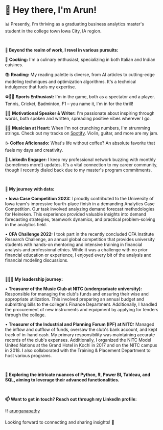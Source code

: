 # 👋 Hey there, I'm Arun!

📊 Presently, I'm thriving as a graduating business analytics master's student in the college town Iowa City, IA region.

<p>&nbsp;</p>

**👀 Beyond the realm of work, I revel in various pursuits:**

🍳 **Cooking:** I'm a culinary enthusiast, specializing in both Italian and Indian cuisines.

📚 **Reading:** My reading palette is diverse, from AI articles to cutting-edge modeling techniques and optimization algorithms. It's a technical indulgence that fuels my expertise.

⚽️🏏🎾 **Sports Enthusiast:** I'm in the game, both as a spectator and a player. Tennis, Cricket, Badminton, F1 – you name it, I'm in for the thrill!

🎤📝 **Motivational Speaker & Writer:** I'm passionate about inspiring through words, both spoken and written, spreading positive vibes wherever I go.

🎵🎻 **Musician at Heart:** When I'm not crunching numbers, I'm strumming strings. Check out my tracks on [Spotify](https://open.spotify.com/artist/19rjEAZB5nXXGRgLLuMbsf?si=ZY5O0N1HSlSN-PWgXoU2TQ). Violin, guitar, and more are my jam.

☕ **Coffee Aficionado:** What's life without coffee? An absolute favorite that fuels my days and creativity.

💼 **LinkedIn Engager:** I keep my professional network buzzing with monthly (sometimes more!) updates. It's a vital connection to my career community, though I recently dialed back due to my master's program commitments.

<p>&nbsp;</p>

**🌱 My journey with data:**

• **Iowa Case Competition 2023:** I proudly contributed to the University of Iowa team's impressive fourth-place finish in a demanding Analytics Case Competition. Our task involved analyzing demand forecast methodologies for Heineken. This experience provided valuable insights into demand forecasting strategies, teamwork dynamics, and practical problem-solving in the analytics field.

• **CFA Challenge 2022:** I took part in the recently concluded CFA Institute Research Challenge, an annual global competition that provides university students with hands-on mentoring and intensive training in financial analysis and professional ethics. While it was a challenge with no prior financial education or experience, I enjoyed every bit of the analysis and financial modeling discussions.

<p>&nbsp;</p>

**🏋🏻‍♀️ My leadership journey:**

• **Treasurer of the Music Club at NITC (undergraduate university):** Responsible for managing the club's funds and ensuring their wise and appropriate utilization. This involved preparing an annual budget and submitting bills to the college's Finance Department. Additionally, I handled the procurement of new instruments and equipment by applying for tenders through the college.

• **Treasurer of the Industrial and Planning Forum (IPF) at NITC:** Managed the inflow and outflow of funds, oversaw the club's bank account, and kept track of in-hand cash. My primary responsibility was maintaining accurate records of the club's expenses. Additionally, I organized the NITC Model United Nations at the Grand Hotel in Kochi in 2017 and on the NITC campus in 2018. I also collaborated with the Training & Placement Department to host various programs.

<p>&nbsp;</p>

**🔧 Exploring the intricate nuances of Python, R, Power BI, Tableau, and SQL, aiming to leverage their advanced functionalities.**

<p>&nbsp;</p>

**📫 Want to get in touch? Reach out through my LinkedIn profile:**

⛓ [arunganapathy](https://www.linkedin.com/in/arunganpa24/)

Looking forward to connecting and sharing insights! 🌟
